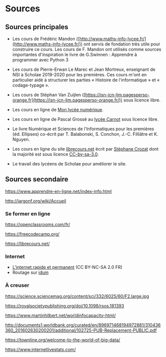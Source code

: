 # Sources

## Sources principales

- Les cours de Frédéric Mandon ([http://www.maths-info-lycee.fr/](http://www.maths-info-lycee.fr/)) ont servis de fondation très utile pour construire ce cours. Les cours de F. Mandon ont utilisés comme sources importantes d'inspiration le livre de G.Swinnen : Apprendre à programmer avec
  Python 3

- Les cours de Pierre-Erwan Le Marec et Jean Mortreux, enseignant de NSI à Scholae 2019-2020 pour les premières. Ces cours m'ont en particulier aidé à structurer les parties « Histoire de l'informatique » et « codage-typage ».

- Les cours de Stéphan Van Zuijlen ([https://isn-icn-ljm.pagesperso-orange.fr](https://isn-icn-ljm.pagesperso-orange.fr/)) sous licence libre.

- Les cours en ligne de [Mon lycée numérique](http://www.monlyceenumerique.fr/index_nsi.html).

- Les cours en ligne de Pascal Grossé au [lycée Carnot](https://python-carnot.fr/) sous licence libre.

- Le livre Numérique et Sciences de l'Informatiques pour les premières (éd. Ellipses) co-écrit par T. Balabonski, S. Conchon, J.-C.
  Filliâtre et K. Nguyen.

- Les cours en ligne du site [librecours.net](https://librecours.net) écrit par [Stéphane Crozat](http://stph.crzt.fr) dont la majorité est sous licence [CC-by-sa-3.0](http://creativecommons.org/licenses/by-sa/3.0/fr/).

- Le travail des lycéens de Scholae pour améliorer le site.

## Sources secondaire

<https://www.apprendre-en-ligne.net/index-info.html>

<http://jargonf.org/wiki/Accueil>

### Se former en ligne

<https://openclassrooms.com/fr/>

<https://freecodecamp.org/>

<https://librecours.net/>

###  Internet

- [L'internet rapide et permanent](http://irp.nain-t.net/doku.php/start) (CC BY-NC-SA 2.0 FR)
- Routage sur [idum](http://idum.fr/spip.php?article213)

### À creuser

<https://science.sciencemag.org/content/sci/332/6025/60/F2.large.jpg>

<https://royalsocietypublishing.org/doi/10.1098/rsos.181393>

<https://www.martinhilbert.net/worldinfocapacity-html/>

<http://documents1.worldbank.org/curated/en/896971468194972881/310436360_201602630200201/additional/102725-PUB-Replacement-PUBLIC.pdf>

<https://townline.org/welcome-to-the-world-of-big-data/>

<https://www.internetlivestats.com/>
